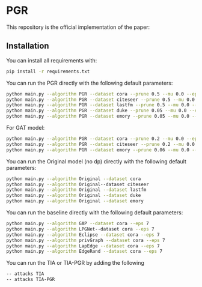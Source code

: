 # PGR


This repository is the official implementation of the paper:



## Installation

You can install all requirements with:
```bash
pip install -r requirements.txt
```


You can run the PGR directly with the following default parameters:

```bash
python main.py --algorithm PGR --dataset cora --prune 0.5 --mu 0.0 --epochs_inner 1 
python main.py --algorithm PGR --dataset citeseer --prune 0.5 --mu 0.0 --epochs_inner 1 
python main.py --algorithm PGR --dataset lastfm --prune 0.5 --mu 0.0 --epochs_inner 1
python main.py --algorithm PGR --dataset duke --prune 0.05 --mu 0.0 --epochs_inner 1 
python main.py --algorithm PGR --dataset emory --prune 0.05 --mu 0.0 --epochs_inner 1 
```

For GAT model:

```bash
python main.py --algorithm PGR --dataset cora --prune 0.2 --mu 0.0 --epochs_inner 1 --network GAT
python main.py --algorithm PGR --dataset citeseer --prune 0.2 --mu 0.0 --epochs_inner 1 --network GAT
python main.py --algorithm PGR --dataset emory --prune 0.06 --mu 0.0 --epochs_inner 1 --network GAT
```

You can run the Original model (no dp) directly with the following default parameters:

```bash
python main.py --algorithm Original --dataset cora 
python main.py --algorithm Original--dataset citeseer 
python main.py --algorithm Original --dataset lastfm 
python main.py --algorithm Original --dataset duke 
python main.py --algorithm Original --dataset emory  
```
You can run the baseline directly with the following default parameters:
```bash
python main.py --algorithm GAP --dataset cora --eps 7
python main.py --algorithm LPGNet--dataset cora --eps 7 
python main.py --algorithm Eclipse --dataset cora --eps 7 
python main.py --algorithm privGraph --dataset cora --eps 7 
python main.py --algorithm LapEdge --dataset cora --eps 7  
python main.py --algorithm EdgeRand --dataset cora --eps 7  

```

You can run the TIA or TIA-PGR by adding the following
```bash
-- attacks TIA
-- attacks TIA-PGR